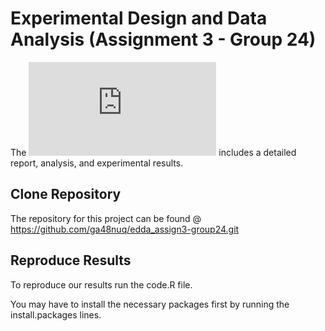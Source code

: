 # Experimental Design and Data Analysis (Assignment 3 - Group 24)

The ![final paper](https://github.com/ga48nuq/edda_assign3-group24/blob/master/EDDA_assignment_3.pdf) includes a detailed report, analysis, and experimental results.

## Clone Repository
The repository for this project can be found @ https://github.com/ga48nuq/edda_assign3-group24.git

## Reproduce Results
To reproduce our results run the code.R file.

You may have to install the necessary packages first by running the install.packages lines.

